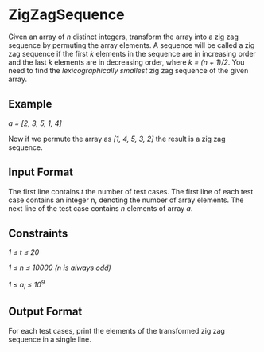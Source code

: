 # ZigZagSequence
Given an array of *n*  distinct integers, transform the array into a zig zag sequence by permuting the array elements. A sequence will be called a zig zag sequence if the first *k* elements in the sequence are in increasing order and the last *k* elements are in decreasing order, where *k = (n + 1)/2*. You need to find the *lexicographically smallest* zig zag sequence of the given array.

## Example
*a = [2, 3, 5, 1, 4]*

Now if we permute the array as *[1, 4, 5, 3, 2]* the result is a zig zag sequence.

## Input Format
The first line contains *t* the number of test cases. The first line of each test case contains an integer n, denoting the number of array elements. The next line of the test case contains *n* elements of array *a*.

## Constraints
*1 ≤ t ≤ 20*

*1 ≤ n ≤ 10000 (n is always odd)*

*1 ≤ a<sub>i</sub> ≤ 10<sup>9</sup>*

## Output Format
For each test cases, print the elements of the transformed zig zag sequence in a single line.
